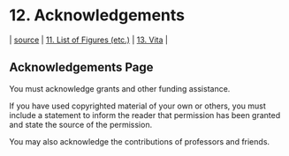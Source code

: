 # 12. Acknowledgements
| [source](https://guides.lib.uci.edu/gradmanual/acknowledgements) | [11. List of Figures (etc.)](11-figures.md) | [13. Vita](13-vita.md) |

## Acknowledgements Page

You must acknowledge grants and other funding assistance.

If you have used copyrighted material of your own or others, you must include a statement to inform the reader that permission has been granted and state the source of the permission.

You may also acknowledge the contributions of professors and friends.

